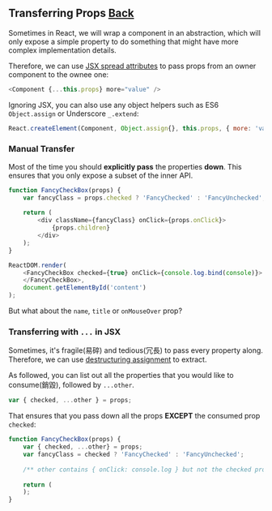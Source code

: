 ## Transferring Props [Back](./../react.md)

Sometimes in React, we will wrap a component in an abstraction, which will only expose a simple property to do something that might have more complex implementation details.

Therefore, we can use [JSX spread attributes](./../jsx_spread_attributes/jsx_spread_attributes.md) to pass props from an owner component to the ownee one:

```js
<Component {...this.props} more="value" />
```

Ignoring JSX, you can also use any object helpers such as ES6 `Object.assign` or Underscore `_.extend`:

```js
React.createElement(Component, Object.assign{}, this.props, { more: 'value' });
```

### Manual Transfer

Most of the time you should **explicitly pass** the properties **down**. This ensures that you only expose a subset of the inner API.

```js
function FancyCheckBox(props) {
    var fancyClass = props.checked ? 'FancyChecked' : 'FancyUnchecked';
    
    return (
        <div className={fancyClass} onClick={props.onClick}>
            {props.children}
        </div>
    );
}

ReactDOM.render(
    <FancyCheckBox checked={true} onClick={console.log.bind(console)}>
    </FancyCheckBox>,
    document.getElementById('content')
);
```

But what about the `name`, `title` or `onMouseOver` prop?

### Transferring with `...` in JSX

Sometimes, it's fragile(易碎) and tedious(冗長) to pass every property along. Therefore, we can use [destructuring assignment](https://developer.mozilla.org/en-US/docs/Web/JavaScript/Reference/Operators/Destructuring_assignment) to extract.

As followed, you can list out all the properties that you would like to consume(銷毀), followed by `...other`.

```js
var { checked, ...other } = props;
```

That ensures that you pass down all the props **EXCEPT** the consumed prop `checked`:

```js
function FancyCheckBox(props) {
    var { checked, ...other} = props;
    var fancyClass = checked ? 'FancyChecked' : 'FancyUnchecked';
    
    /** other contains { onClick: console.log } but not the checked property */
    
    return (
    );
}
```